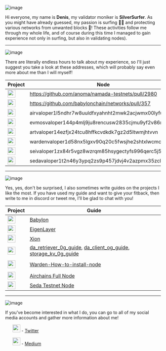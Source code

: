 
![image](https://github.com/user-attachments/assets/254aa32c-8764-431b-9238-d88a46a2287a)

Hi everyone, my name is **Denis**, my validator moniker is **SilverSurfer**. As you might have already guessed, my passion is surfing 🏄‍♂️ and protecting various networks from unwanted blocks 💪! These activities follow me through my whole life, and of course during this time I managed to gain experience not only in surfing, but also in validating nodes).

---

![image](https://github.com/user-attachments/assets/bf4c1e82-51fc-4e21-b9ae-e4bbafc12421)

There are literally endless hours to talk about my experience, so I'll just suggest you take a look at these addresses, which will probably say even more about me than I will myself! 

| Project | Node |
| --- | --- |
| <img src="https://github.com/user-attachments/assets/adfcc6d6-c7c6-452e-829f-ca823c3dfe82" width=25>  | https://github.com/anoma/namada-testnets/pull/2980  |
| <img src="https://github.com/user-attachments/assets/d793c391-ff39-4ce3-ac96-2fe08b10113a" width=25> | https://github.com/babylonchain/networks/pull/357  |
| <img src="https://github.com/user-attachments/assets/7794ad10-48e1-4bfd-95b0-48cf686e9018" width=25> | airvaloper1l5ndhr7w8uuldfxyahnht2mwk2acjwmx00lyfu |
| <img src="https://github.com/user-attachments/assets/14a0df3c-647b-43c7-8b12-69ef3dd3c093" width=25> | evmosvaloper144p4mlj9ju8rencusw2835cjmu9yf2v86mc6h8 |
| <img src="https://github.com/user-attachments/assets/d75ce257-3db3-4d1b-84be-430edcb16dbb" width=25>  |  artvaloper14ezfjx24tcu8hffkcvdkdk7gz2d5ltwmjhtvvn |
| <img src="https://github.com/user-attachments/assets/238aee8f-f056-4c71-bf54-94bcb24aad59" width=25>  | wardenvaloper1d58nx5lgxv90q20c5fwsjhe2shtxlwcmc86a08  |
| <img src="https://github.com/user-attachments/assets/7863a9a3-0246-4cf4-8629-1201480a2310" width=25>  | seivaloper1zx84r5vgz8wzrqm85hsygectyfs996qerc5j5s  |
| <img src="https://github.com/user-attachments/assets/405ace38-5d1a-4c93-ba8a-665b8a5ce63a" width=25> | sedavaloper1t2n46y3ypq2zs9p457jdvj4v2azpmx35zcl9hr |

---

![image](https://github.com/user-attachments/assets/22dc4fc2-98aa-42bc-95db-3bcbe7a5494c)

Yes, yes, don't be surprised, I also sometimes write guides on the projects I like the most. If you have used my guide and want to give your fitback, then write to me in discord or tweet me, I'll be glad to chat with you!

| Project | Guide |
| --- | --- |
| <img src="https://img.cryptorank.io/coins/babylon1701677979121.png" width=25> | [Babylon](https://github.com/mihalchukdenis/babylonchain_guide/tree/main) |
| <img src="https://storage.coinboom.net/images/e78f34d5-a5a1-49c0-91cd-0c794d5c0353.webp" width=25> | [EigenLayer](https://medium.com/@Silver.Surfer/eigenlayer-node-installation-guide-27c64d6f33af) |
| <img src="https://img.cryptorank.io/coins/burnt_xion1706292182585.png" width=25> | [Xion](https://medium.com/@Silver.Surfer/xion-node-installation-guide-64ba7b3cf9cd) |
| <img src="https://github.com/user-attachments/assets/99cddf19-11cd-4c57-a872-ecb87c20c623" width=25> | <a href="https://github.com/mihalchukdenis/da_retriever_0g_guide">da_retriever_0g_guide</a>, <a href="https://github.com/mihalchukdenis/da_client_og_guide">da_client_og_guide</a>, <a href="https://github.com/mihalchukdenis/storage_kv_0g_guide">storage_kv_0g_guide
</a> |
| <img src="https://github.com/user-attachments/assets/c6c37602-c8ca-4e74-8a9b-735dff31e7d3" width=25> | <a href="https://github.com/mihalchukdenis/Warden-How-to-install-node">Warden-How-to-install-node
</a> |
| <img src="https://github.com/user-attachments/assets/7794ad10-48e1-4bfd-95b0-48cf686e9018" width=25> | [Airchains Full Node](https://medium.com/@Silver.Surfer/my-nodes-620018ebedd9) |
| <img src="https://github.com/user-attachments/assets/405ace38-5d1a-4c93-ba8a-665b8a5ce63a" width=25> | [Seda Testnet Node](https://github.com/mihalchukdenis/seda-test-node) |


---

![image](https://github.com/user-attachments/assets/180479a0-5f4d-4b59-9654-d95eb4a764bb)

If you've become interested in what I do, you can go to all of my social media accounts and gather more information about me!

<ul>
<p><img src="https://github.com/user-attachments/assets/03c9616c-ae8f-4d67-ad1c-04eb487709ec" width=25> - <a href="https://x.com/Podge548">Twitter</a></p></li>
<p><img src="https://github.com/user-attachments/assets/fbfda665-0a9d-4753-95bf-e2cce186d713" width=25> - <a href="https://medium.com/@Silver.Surfer">Medium</a></p></li>
</ul>




